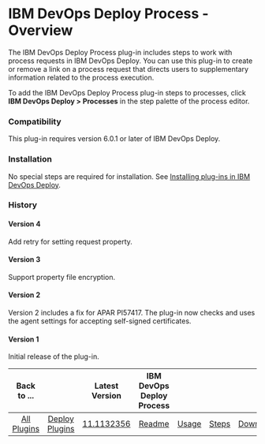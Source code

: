 
# IBM DevOps Deploy Process - Overview

The IBM DevOps Deploy Process plug-in includes steps to work with process requests in IBM DevOps Deploy. You can use this plug-in to create or remove a link on a process request that directs users to supplementary information related to the process execution.

To add the IBM DevOps Deploy Process plug-in steps to processes, click **IBM DevOps Deploy > Processes** in the step palette of the process editor.

### Compatibility

This plug-in requires version 6.0.1 or later of IBM DevOps Deploy.

### Installation

No special steps are required for installation. See [Installing plug-ins in IBM DevOps Deploy](https://community.ibm.com/community/user/wasdevops/blogs/laurel-dickson-bull1/2022/06/13/install-plugins "Installing plug-ins in IBM DevOps Deploy").

### History

#### Version 4

Add retry for setting request property.

#### Version 3

Support property file encryption.

#### Version 2

Version 2 includes a fix for APAR PI57417. The plug-in now checks and uses the agent settings for accepting self-signed certificates.

#### Version 1

Initial release of the plug-in.


|Back to ...||Latest Version|IBM DevOps Deploy Process ||||
| :---: | :---: | :---: | :---: | :---: | :---: | :---: |
|[All Plugins](../../index.md)|[Deploy Plugins](../README.md)|[11.1132356](https://raw.githubusercontent.com/UrbanCode/IBM-UCD-PLUGINS/main/files/uDeploy-Process/ucd-uDeploy-Process-11.1132356.zip)|[Readme](README.md)|[Usage](usage.md)|[Steps](steps.md)|[Downloads](downloads.md)|
